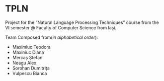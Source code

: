 # TPLN

Project for the ”Natural Language Processing Techniques” course from the VI semester @ Faculty of Computer Science from Iași.

Team Composed from(_in alphabetical order_):
- Maximiuc Teodora
- Maxiniuc Diana
- Mercaș Ștefan
- Neagu Alex
- Sorohan Dumitrița
- Vulpescu Bianca
